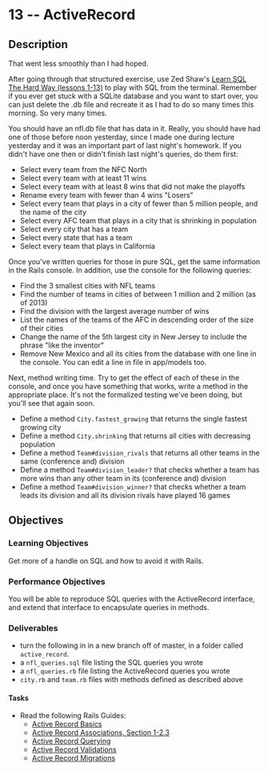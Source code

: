 # 13 -- ActiveRecord

## Description

That went less smoothly than I had hoped.

After going through that structured exercise, use Zed Shaw's [Learn SQL The Hard Way (lessons 1-13)](http://sql.learncodethehardway.org/book) to play with SQL from the terminal. Remember if you ever get stuck with a SQLite database and you want to start over, you can just delete the .db file and recreate it as I had to do so many times this morning. So very many times.

You should have an nfl.db file that has data in it. Really, you should have had one of those before noon yesterday, since I made one during lecture yesterday and it was an important part of last night's homework. If you didn't have one then or didn't finish last night's queries, do them first:

* Select every team from the NFC North
* Select every team with at least 11 wins 
* Select every team with at least 8 wins that did not make the playoffs
* Rename every team with fewer than 4 wins "Losers"
* Select every team that plays in a city of fewer than 5 million people, and the name of the city
* Select every AFC team that plays in a city that is shrinking in population
* Select every city that has a team
* Select every state that has a team
* Select every team that plays in California

Once you've written queries for those in pure SQL, get the same information in the Rails console. In addition, use the console for the following queries:

* Find the 3 smallest cities with NFL teams
* Find the number of teams in cities of between 1 million and 2 million (as of 2013)
* Find the division with the largest average number of wins
* List the names of the teams of the AFC in descending order of the size of their cities
* Change the name of the 5th largest city in New Jersey to include the phrase "like the inventor"
* Remove New Mexico and all its cities from the database with one line in the console. You can edit a line in file in app/models too.

Next, method writing time. Try to get the effect of each of these in the console, and once you have something that works, write a method in the appropriate place. It's not the formalized testing we've been doing, but you'll see that again soon.

* Define a method `City.fastest_growing` that returns the single fastest growing city
* Define a method `City.shrinking` that returns all cities with decreasing population
* Define a method `Team#division_rivals` that returns all other teams in the same (conference and) division
* Define a method `Team#division_leader?` that checks whether a team has more wins than any other team in its (conference and) division
* Define a method `Team#division_winner?` that checks whether a team leads its division and all its division rivals have played 16 games

## Objectives

### Learning Objectives

Get more of a handle on SQL and how to avoid it with Rails.

### Performance Objectives

You will be able to reproduce SQL queries with the ActiveRecord interface, and extend that interface to encapsulate queries in methods.

### Deliverables

* turn the following in in a new branch off of master, in a folder called `active_record`.
* a `nfl_queries.sql` file listing the SQL queries you wrote 
* a `nfl_queries.rb` file listing the ActiveRecord queries you wrote
* `city.rb` and `team.rb` files with methods defined as described above

#### Tasks

* Read the following Rails Guides:
  * [Active Record Basics](http://guides.rubyonrails.org/active_record_basics.html)
  * [Active Record Associations, Section 1-2.3](http://guides.rubyonrails.org/association_basics.html)
  * [Active Record Querying](http://guides.rubyonrails.org/active_record_querying.html)
  * [Active Record Validations](http://guides.rubyonrails.org/active_record_validations.html)
  * [Active Record Migrations](http://guides.rubyonrails.org/active_record_migrations.html)
